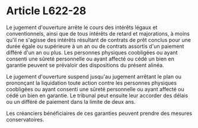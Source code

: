# Article L622-28

<p>Le jugement d'ouverture arrête le cours des intérêts légaux et conventionnels, ainsi que de tous intérêts de retard et majorations, à moins qu'il ne s'agisse des intérêts résultant de contrats de prêt conclus pour une durée égale ou supérieure à un an ou de contrats assortis d'un paiement différé d'un an ou plus. Les personnes physiques coobligées ou ayant consenti une sûreté personnelle ou ayant affecté ou cédé un bien en garantie peuvent se prévaloir des dispositions du présent alinéa.</p><p>Le jugement d'ouverture suspend jusqu'au jugement arrêtant le plan ou prononçant la liquidation toute action contre les personnes physiques coobligées ou ayant consenti une sûreté personnelle ou ayant affecté ou cédé un bien en garantie. Le tribunal peut ensuite leur accorder des délais ou un différé de paiement dans la limite de deux ans.</p><p>Les créanciers bénéficiaires de ces garanties peuvent prendre des mesures conservatoires.</p>